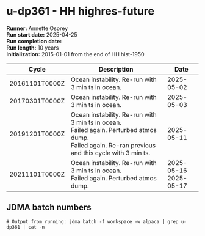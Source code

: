 # u-dp361 - HH highres-future

**Runner:** Annette Osprey  
**Run start date:** 2025-04-25  
**Run completion date:**   
**Run length:** 10 years  
**Initialization:** 2015-01-01 from the end of HH hist-1950  

| Cycle | Description | Date |
| --- | --- | --- |
| 20161101T0000Z | Ocean instability. Re-run with 3 min ts in ocean. | 2025-05-02 |
| 20170301T0000Z | Ocean instability. Re-run with 3 min ts in ocean. | 2025-05-03 |
| 20191201T0000Z | Ocean instability. Re-run with 3 min ts in ocean.<br>Failed again. Perturbed atmos dump.<br>Failed again. Re-ran previous and this cycle with 3 min ts. | 2025-05-11 |
| 20211101T0000Z | Ocean instability. Re-run with 3 min ts in ocean. <br>Failed again. Perturbed atmos dump.| 2025-05-16<br>2025-05-17 |

## JDMA batch numbers
```
# Output from running: jdma batch -f workspace -w alpaca | grep u-dp361 | cat -n
```
